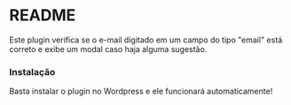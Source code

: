 # README #

Este plugin verifica se o e-mail digitado em um campo do tipo "email" está correto
e exibe um modal caso haja alguma sugestão.

### Instalação ###

Basta instalar o plugin no Wordpress e ele funcionará automaticamente!
